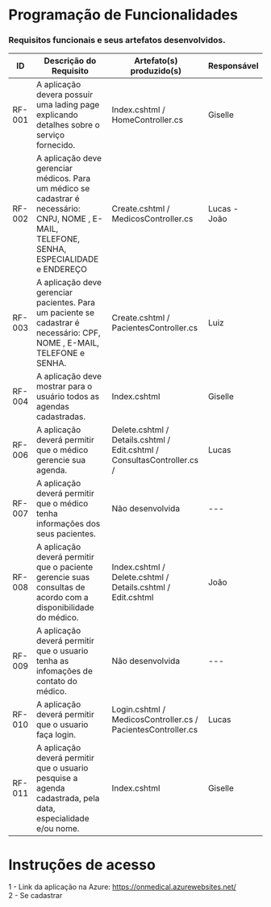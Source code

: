# Programação de Funcionalidades

### Requisitos funcionais e seus artefatos desenvolvidos.

|ID    | Descrição do Requisito  | Artefato(s) produzido(s) | Responsável |
|------|-----------------------------------------|----|---------|
|RF-001| A aplicação devera possuir uma lading page explicando detalhes sobre o serviço fornecido. | Index.cshtml / HomeController.cs | Giselle |
|RF-002| A aplicação deve gerenciar médicos. Para um médico se cadastrar é necessário: CNPJ, NOME , E-MAIL, TELEFONE, SENHA, ESPECIALIDADE e ENDEREÇO | Create.cshtml / MedicosController.cs | Lucas - João |
|RF-003| A aplicação deve gerenciar pacientes. Para um paciente se cadastrar é necessário: CPF, NOME , E-MAIL, TELEFONE e SENHA. | Create.cshtml / PacientesController.cs | Luiz |
|RF-004| A aplicação deve mostrar para o usuário todos as agendas cadastradas. | Index.cshtml | Giselle |
|RF-006| A aplicação deverá permitir que o médico gerencie sua agenda.  | Delete.cshtml / Details.cshtml / Edit.cshtml / ConsultasController.cs /  | Lucas | Luiz |
|RF-007| A aplicação deverá permitir que o médico tenha informações dos seus pacientes. | Não desenvolvida | --- |
|RF-008| A aplicação deverá permitir que o paciente gerencie suas consultas de acordo com a disponibilidade do médico. | Index.cshtml / Delete.cshtml / Details.cshtml / Edit.cshtml | João |
|RF-009| A aplicação deverá permitir que o usuario tenha as infomações de contato do médico. | Não desenvolvida | --- |
|RF-010| A aplicação deverá permitir que o usuario faça login. | Login.cshtml / MedicosController.cs / PacientesController.cs | Lucas |
|RF-011| A aplicação deverá permitir que o usuario pesquise  a agenda cadastrada, pela data, especialidade e/ou nome. | Index.cshtml | Giselle |

# Instruções de acesso

1 - Link da aplicação na Azure: https://onmedical.azurewebsites.net/ <br>
2 - Se cadastrar
